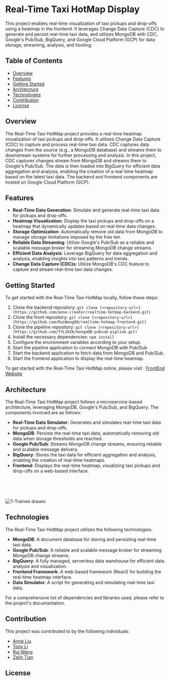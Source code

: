 
# Real-Time Taxi HotMap Display

This project enables real-time visualization of taxi pickups and drop-offs using a heatmap in the frontend. It leverages Change Data Capture (CDC) to generate and persist real-time taxi data, and utilizes MongoDB with CDC, Google's Pub/Sub, BigQuery, and Google Cloud Platform (GCP) for data storage, streaming, analysis, and hosting.

## Table of Contents


- [Overview](#overview)
- [Features](#features)
- [Getting Started](#getting-started)
- [Architecture](#architecture)
- [Technologies](#technologies)
- [Contribution](#Contribution)
- [License](#license)

## Overview

The Real-Time Taxi HotMap project provides a real-time heatmap visualization of taxi pickups and drop-offs. It utilizes Change Data Capture (CDC) to capture and process real-time taxi data. CDC captures data changes from the source (e.g., a MongoDB database) and streams them to downstream systems for further processing and analysis. In this project, CDC captures changes stream from MongoDB and streams them to Google's Pub/Sub. The data is then loaded into BigQuery for efficient data aggregation and analysis, enabling the creation of a real-time heatmap based on the latest taxi data. The backend and frontend components are hosted on Google Cloud Platform (GCP).

## Features

- **Real-Time Data Generation**: Simulate and generate real-time taxi data for pickups and drop-offs.
- **Heatmap Visualization**: Display the taxi pickups and drop-offs on a heatmap that dynamically updates based on real-time data changes.
- **Storage Optimization**: Automatically remove old data from MongoDB to manage storage limitations imposed by the free tier.
- **Reliable Data Streaming**: Utilize Google's Pub/Sub as a reliable and scalable message broker for streaming MongoDB change streams.
- **Efficient Data Analysis**: Leverage BigQuery for data aggregation and analysis, enabling insights into taxi patterns and trends.
- **Change Data Capture (CDC)s**: Utilize MongoDB's CDC feature to capture and stream real-time taxi data changes.
  
## Getting Started

To get started with the Real-Time Taxi HotMap locally, follow these steps:

1. Clone the backend repository: `git clone [<repository-url>](https://github.com/anne-creator/realtime-hotmap-backend.git)`
2. Clone the front repository: `git clone [<repository-url>](https://github.com/RuiWang98/realtime-hotmap-frontend.git)`
3. Clone the pipeline repository: `git clone [<repository-url>](https://github.com/TYL1026/mongoDB-pubsub-pipline.git)` 
4. Install the necessary dependencies: `npm install`
5. Configure the environment variables according to your setup.
6. Start the pipeline application to connect MongoDB with Pub/Sub
7. Start the backend application to fetch data from MongoDB and Pub/Sub.
8. Start the frontend application to display the real-time heatmap.

To get started with the Real-Time Taxi HotMap online, please visit : [FrontEnd Website](https://realtime-hotmap-frontend-dqij5lkaea-uc.a.run.app )
## Architecture

The Real-Time Taxi HotMap project follows a microservice-based architecture, leveraging MongoDB, Google's Pub/Sub, and BigQuery. The components involved are as follows:

- **Real-Time Data Simulator**: Generates and simulates real-time taxi data for pickups and drop-offs.
- **MongoDB**: Persists the real-time taxi data, automatically removing old data when storage thresholds are reached.
- **Google Pub/Sub**: Streams MongoDB change streams, ensuring reliable and scalable message delivery.
- **BigQuery**: Stores the taxi data for efficient aggregation and analysis, enabling the creation of real-time heatmaps.
- **Frontend**: Displays the real-time heatmap, visualizing taxi pickups and drop-offs on a web-based interface.

<br/>
<br/>
<br/>

![T-Trainee drawio](https://github.com/anne-creator/realtime-hotmap-backend/assets/65515982/28bd6cc0-42da-4d90-9fb2-47f835ee29f3)

## Technologies

The Real-Time Taxi HotMap project utilizes the following technologies:

- **MongoDB**: A document database for storing and persisting real-time taxi data.
- **Google Pub/Sub**: A reliable and scalable message broker for streaming MongoDB change streams.
- **BigQuery**: A fully managed, serverless data warehouse for efficient data analysis and visualization.
- **Frontend Framework**: A web-based framework (React) for building the real-time heatmap interface.
- **Data Simulator**: A script for generating and simulating real-time taxi data.

For a comprehensive list of dependencies and libraries used, please refer to the project's documentation.

## Contribution
This project was contributed to by the following individuals:

- [Anne Liu](https://github.com/anne-creator)
- [Tony Li](https://github.com/TYL1026)
- [Rui Wang](https://github.com/RuiWang98)
- [Zelin Tian](https://github.com/ZelinTian)
## License

